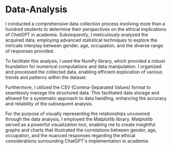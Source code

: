 # Data-Analysis
I conducted a comprehensive data collection process involving more than a hundred students to determine their perspectives on the ethical implications of ChatGPT in academia. Subsequently, I meticulously analyzed the acquired data, employing advanced statistical techniques to explore the intricate interplay between gender, age, occupation, and the diverse range of responses provided.

To facilitate this analysis, I used the NumPy library, which provided a robust foundation for numerical computations and data manipulation. I organized and processed the collected data, enabling efficient exploration of various trends and patterns within the dataset.

Furthermore, I utilized the CSV (Comma-Separated Values) format to seamlessly manage the structured data. This facilitated data storage and allowed for a systematic approach to data handling, enhancing the accuracy and reliability of the subsequent analysis.

For the purpose of visually representing the relationships uncovered through the data analysis, I employed the Matplotlib library. Matplotlib served as a powerful visualization tool, enabling me to create insightful graphs and charts that illustrated the correlations between gender, age, occupation, and the nuanced responses regarding the ethical considerations surrounding ChatGPT's implementation in academia.
